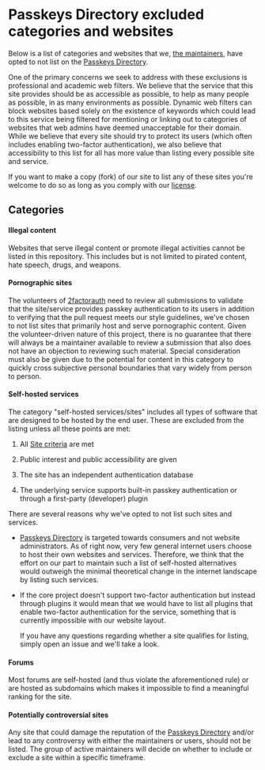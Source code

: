 # Passkeys Directory excluded categories and websites

Below is a list of categories and websites that we, [the maintainers][maintainers], have opted to not list on the [Passkeys Directory][website].

One of the primary concerns we seek to address with these exclusions is professional and academic web filters. We
believe that the service that this site provides should be as accessible as possible, to help as many people as
possible, in as many environments as possible. Dynamic web filters can block websites based solely on the existence of
keywords which could lead to this service being filtered for mentioning or linking out to categories of websites that
web admins have deemed unacceptable for their domain. While we believe that every site should try to protect its
users (which often includes enabling two-factor authentication), we also believe that accessibility to this list for all
has more value than listing every possible site and service.

If you want to make a copy (fork) of our site to list any of these sites you're welcome to do so as long as you comply
with our [license][license].

## Categories

#### Illegal content

Websites that serve illegal content or promote illegal activities cannot be listed in this repository.
This includes but is not limited to pirated content, hate speech, drugs, and weapons.

#### Pornographic sites

The volunteers of [2factorauth][org_link] need to review all submissions to validate that the site/service provides
passkey authentication to its users in addition to verifying that the pull request meets our style guidelines, we've chosen to not list
sites that primarily host and serve pornographic content. Given the volunteer-driven nature of this project, there is no
guarantee that there will always be a maintainer available to review a submission that also does not have an objection
to reviewing such material. Special consideration must also be given due to the potential for content in this category
to quickly cross subjective personal boundaries that vary widely from person to person.

#### Self-hosted services

The category "self-hosted services/sites" includes all types of software that are designed to be hosted by the end user.
These are excluded from the listing unless all these points are met:

1. All [Site criteria][eligibility] are met

2. Public interest and public accessibility are given

3. The site has an independent authentication database

4. The underlying service supports built-in passkey authentication or through a first-party (developer) plugin

There are several reasons why we've opted to not list such sites and services.

- [Passkeys Directory][website] is targeted towards consumers and not website administrators. As of right now, very few general
  internet users choose to host their own websites and services. Therefore, we think that the effort on our part to
  maintain such a list of self-hosted alternatives would outweigh the minimal theoretical change in the internet
  landscape by listing such services.

- If the core project doesn't support two-factor authentication but instead through plugins it would mean that we
  would have to list all plugins that enable two-factor authentication for the service, something that is currently
  impossible with our website layout.

  If you have any questions regarding whether a site qualifies for listing, simply open an issue and we'll take a
  look.

#### Forums

Most forums are self-hosted (and thus violate the aforementioned rule) or are hosted as subdomains which makes it
impossible to find a meaningful ranking for the site.

#### Potentially controversial sites

Any site that could damage the reputation of the [Passkeys Directory][website] and/or lead to any controversy with either the
maintainers or users, should not be listed.
The group of active maintainers will decide on whether to include or exclude a site within a specific timeframe.

[website]: https://passkeys.2fa.directory
[maintainers]: https://passkeys.2fa.directory/about
[license]: /LICENSE.md
[eligibility]: /CONTRIBUTING.md#eligibility
[org_link]: https://github.com/2factorauth
